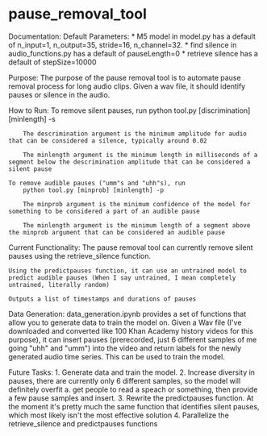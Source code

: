 # pause_removal_tool


Documentation:
    Default Parameters:
        * M5 model in model.py has a default of n_input=1, n_output=35, stride=16, n_channel=32.
        * find silence in audio_functions.py has a default of pauseLength=0
        * retrieve silence has a default of stepSize=10000
        

Purpose:
    The purpose of the pause removal tool is to automate pause removal process for long audio clips.
    Given a wav file, it should identify pauses or silence in the audio.


How to Run:
    To remove silent pauses, run
        python tool.py [discrimination] [minlength] -s

        The descrimination argument is the minimum amplitude for audio that can be considered a silence, typically around 0.02

        The minlength argument is the minimum length in milliseconds of a segment below the descrimination amplitude that can be considered a silent pause

    To remove audible pauses ("umm"s and "uhh"s), run
        python tool.py [minprob] [minlength] -p

        The minprob argument is the minimum confidence of the model for something to be considered a part of an audible pause

        The minlength argument is the minimum length of a segment above the minprob argument that can be considered an audible pause


Current Functionality:
    The pause removal tool can currently remove silent pauses using the retrieve_silence function.

    Using the predictpauses function, it can use an untrained model to predict audible pauses (When I say untrained, I mean completely untrained, literally random)

    Outputs a list of timestamps and durations of pauses


Data Generation:
    data_generation.ipynb provides a set of functions that allow you to generate data to train the model on. Given a Wav file (I've downloaded and converted like 100 Khan Academy history videos for this purpose), it can insert pauses (prerecorded, just 6 different samples of me going "uhh" and "umm") into the video and return labels for the newly generated audio time series. This can be used to train the model.


Future Tasks:
    1. Generate data and train the model.
    2. Increase diversity in pauses, there are currently only 6 different samples, so the model will definitely overfit
        a. get people to read a speach or something, then provide a few pause samples and insert.
    3. Rewrite the predictpauses function. At the moment it's pretty much the same function that identifies silent pauses, which most likely isn't the most effective solution
    4. Parallelize the retrieve_silence and predictpauses functions